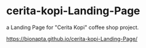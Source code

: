 # cerita-kopi-Landing-Page
a Landing Page for "Cerita Kopi" coffee shop project.

https://bionapta.github.io/cerita-kopi-Landing-Page/

